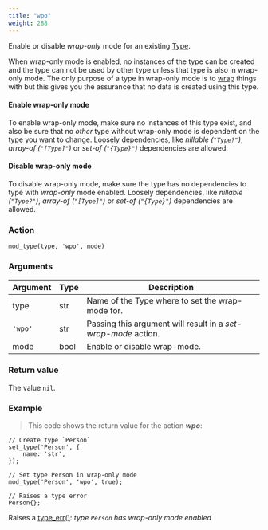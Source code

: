 ```yaml
---
title: "wpo"
weight: 288
---
```


Enable or disable *wrap-only* mode for an existing [Type](../../../overview/type).

When wrap-only mode is enabled, no instances of the type can be created and the type
can not be used by other type unless that type is also in wrap-only mode. The only purpose of a type in wrap-only mode is to [wrap](../../../data-types/thing/wrap) things with but this gives you the assurance that no data is created using this type.

#### Enable wrap-only mode

To enable wrap-only mode, make sure no instances of this type exist, and also be sure that no *other* type without wrap-only mode is dependent on the type you want to change. Loosely dependencies, like *nillable (`"Type?"`)*, *array-of (`"[Type]"`)* or *set-of (`"{Type}"`)* dependencies are allowed.

#### Disable wrap-only mode

To disable wrap-only mode, make sure the type has no dependencies to type with *wrap-only* mode enabled. Loosely dependencies, like *nillable (`"Type?"`)*, *array-of (`"[Type]"`)* or *set-of (`"{Type}"`)* dependencies are allowed.

### Action

`mod_type(type, 'wpo', mode)`

### Arguments

Argument | Type | Description
-------- | ---- | -----------
type | str | Name of the Type where to set the wrap-mode for.
`'wpo'` | str | Passing this argument will result in a *set-wrap-mode* action.
mode | bool | Enable or disable wrap-mode.

### Return value

The value `nil`.

### Example

> This code shows the return value for the action ***wpo***:

```thingsdb,should_err
// Create type `Person`
set_type('Person', {
    name: 'str',
});

// Set type Person in wrap-only mode
mod_type('Person', 'wpo', true);

// Raises a type error
Person{};
```

Raises a [type_err()](../../../errors/type_err): *type `Person` has wrap-only mode enabled*
